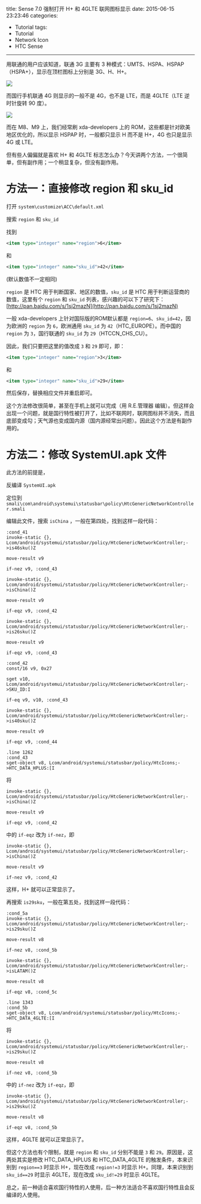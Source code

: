 title: Sense 7.0 强制打开 H+ 和 4GLTE 联网图标显示
date: 2015-06-15 23:23:46
categories:
- Tutorial
tags:
- Tutorial
- Network Icon
- HTC Sense
---

用联通的用户应该知道，联通 3G 主要有 3 种模式：UMTS、HSPA、HSPAP（HSPA+），显示在顶栏图标上分别是 3G、H、H+。

![](/images/Show-Hplus-and-4glte/1.jpg)

而国行手机联通 4G 则显示的一般不是 4G，也不是 LTE，而是 4GLTE（LTE 逆时针旋转 90 度）。

![](/images/Show-Hplus-and-4glte/2.jpg)

而在 M8、M9 上，我们经常刷 xda-developers 上的 ROM，这些都是针对欧美地区优化的，所以显示 HSPAP 时，一般都只显示 H 而不是 H+，4G 也只是显示 4G 或 LTE。

但有些人偏偏就是喜欢 H+ 和 4GLTE 标志怎么办？今天讲两个方法，一个很简单，但有副作用；一个稍显复杂，但没有副作用。

<!-- more -->

# 方法一：直接修改 region 和 sku_id #

打开 `system\customize\ACC\default.xml`

搜索 `region` 和 `sku_id`

找到

``` xml
<item type="integer" name="region">6</item>
```

和

``` xml
<item type="integer" name="sku_id">42</item>
```

(默认数值不一定相同)

`region` 是 HTC 用于判断国家、地区的数值，`sku_id` 是 HTC 用于判断运营商的数值，这里有个 `region` 和 `sku_id` 列表，感兴趣的可以下了研究下：[http://pan.baidu.com/s/1sj2mazN](http://pan.baidu.com/s/1sj2mazN)

一般 xda-developers 上针对国际版的ROM默认都是 `region=6`、`sku_id=42`，因为欧洲的 `region` 为 `6`，欧洲通用 `sku_id` 为 `42`（HTC_EUROPE）。而中国的 `region` 为 `3`，国行联通的 `sku_id` 为 `29`（HTCCN_CHS_CU）。

因此，我们只要把这里的值改成 `3` 和 `29` 即可，即：

``` xml
<item type="integer" name="region">3</item>
```

和

``` xml
<item type="integer" name="sku_id">29</item>
```

然后保存，替换相应文件并重启即可。

这个方法修改很简单，甚至在手机上就可以完成（用 R.E.管理器 编辑）。但这样会出现一个问题，就是国行特性被打开了，比如不联网时，联网图标并不消失，而且底部变成勾；天气源也变成国内源（国内源经常出问题）。因此这个方法是有副作用的。

# 方法二：修改 SystemUI.apk 文件 #

此方法的前提是，

反编译 `SystemUI.apk`

定位到 `smali\com\android\systemui\statusbar\policy\HtcGenericNetworkController.smali`

编辑此文件，搜索 `isChina` ，一般在第四处，找到这样一段代码：

``` smali
:cond_41
invoke-static {}, Lcom/android/systemui/statusbar/policy/HtcGenericNetworkController;->is46sku()Z

move-result v9

if-nez v9, :cond_43

invoke-static {}, Lcom/android/systemui/statusbar/policy/HtcGenericNetworkController;->isChina()Z

move-result v9

if-eqz v9, :cond_42

invoke-static {}, Lcom/android/systemui/statusbar/policy/HtcGenericNetworkController;->is26sku()Z

move-result v9

if-eqz v9, :cond_43

:cond_42
const/16 v9, 0x27

sget v10, Lcom/android/systemui/statusbar/policy/HtcGenericNetworkController;->SKU_ID:I

if-eq v9, v10, :cond_43

invoke-static {}, Lcom/android/systemui/statusbar/policy/HtcGenericNetworkController;->is40sku()Z

move-result v9

if-eqz v9, :cond_44

.line 1262
:cond_43
sget-object v8, Lcom/android/systemui/statusbar/policy/HtcIcons;->HTC_DATA_HPLUS:[I
```

将

``` smali
invoke-static {}, Lcom/android/systemui/statusbar/policy/HtcGenericNetworkController;->isChina()Z

move-result v9

if-eqz v9, :cond_42
```

中的 `if-eqz` 改为 `if-nez`，即

``` smali
invoke-static {}, Lcom/android/systemui/statusbar/policy/HtcGenericNetworkController;->isChina()Z

move-result v9

if-nez v9, :cond_42
```

这样，H+ 就可以正常显示了。

再搜索 `is29sku`，一般在第五处，找到这样一段代码：

``` smali
:cond_5a
invoke-static {}, Lcom/android/systemui/statusbar/policy/HtcGenericNetworkController;->is29sku()Z

move-result v8

if-nez v8, :cond_5b

invoke-static {}, Lcom/android/systemui/statusbar/policy/HtcGenericNetworkController;->isLATAM()Z

move-result v8

if-eqz v8, :cond_5c

.line 1343
:cond_5b
sget-object v8, Lcom/android/systemui/statusbar/policy/HtcIcons;->HTC_DATA_4GLTE:[I
```

将

``` smali
invoke-static {}, Lcom/android/systemui/statusbar/policy/HtcGenericNetworkController;->is29sku()Z

move-result v8

if-nez v8, :cond_5b
```

中的 `if-nez` 改为 `if-eqz`，即

``` smali
invoke-static {}, Lcom/android/systemui/statusbar/policy/HtcGenericNetworkController;->is29sku()Z

move-result v8

if-eqz v8, :cond_5b
```

这样，4GLTE 就可以正常显示了。

但这个方法也有个限制，就是 `region` 和 `sku_id` 分别不能是 `3` 和 `29`。原因是，这两处其实是修改 HTC_DATA_HPLUS 和 HTC_DATA_4GLTE 的触发条件，本来识别到 `region==3` 时显示 H+，现在改成 `region!=3` 时显示 H+。同理，本来识别到 `sku_id==29` 时显示 4GLTE，现在改成 `sku_id!=29` 时显示 4GLTE。

总之，前一种适合喜欢国行特性的人使用，后一种方法适合不喜欢国行特性且会反编译的人使用。


